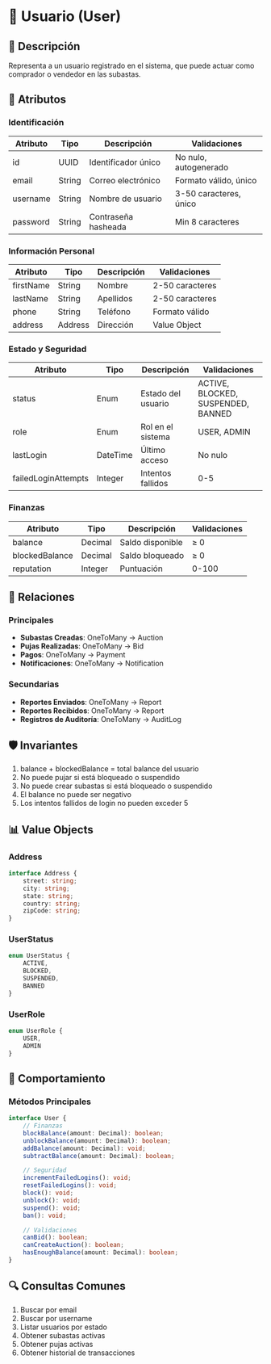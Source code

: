 # 👤 Usuario (User)

## 📝 Descripción
Representa a un usuario registrado en el sistema, que puede actuar como comprador o vendedor en las subastas.

## 🔑 Atributos

### Identificación
| Atributo | Tipo | Descripción | Validaciones |
|----------|------|-------------|--------------|
| id | UUID | Identificador único | No nulo, autogenerado |
| email | String | Correo electrónico | Formato válido, único |
| username | String | Nombre de usuario | 3-50 caracteres, único |
| password | String | Contraseña hasheada | Min 8 caracteres |

### Información Personal
| Atributo | Tipo | Descripción | Validaciones |
|----------|------|-------------|--------------|
| firstName | String | Nombre | 2-50 caracteres |
| lastName | String | Apellidos | 2-50 caracteres |
| phone | String | Teléfono | Formato válido |
| address | Address | Dirección | Value Object |

### Estado y Seguridad
| Atributo | Tipo | Descripción | Validaciones |
|----------|------|-------------|--------------|
| status | Enum | Estado del usuario | ACTIVE, BLOCKED, SUSPENDED, BANNED |
| role | Enum | Rol en el sistema | USER, ADMIN |
| lastLogin | DateTime | Último acceso | No nulo |
| failedLoginAttempts | Integer | Intentos fallidos | 0-5 |

### Finanzas
| Atributo | Tipo | Descripción | Validaciones |
|----------|------|-------------|--------------|
| balance | Decimal | Saldo disponible | ≥ 0 |
| blockedBalance | Decimal | Saldo bloqueado | ≥ 0 |
| reputation | Integer | Puntuación | 0-100 |

## 🔄 Relaciones

### Principales
- **Subastas Creadas**: OneToMany → Auction
- **Pujas Realizadas**: OneToMany → Bid
- **Pagos**: OneToMany → Payment
- **Notificaciones**: OneToMany → Notification

### Secundarias
- **Reportes Enviados**: OneToMany → Report
- **Reportes Recibidos**: OneToMany → Report
- **Registros de Auditoría**: OneToMany → AuditLog

## 🛡️ Invariantes
1. balance + blockedBalance = total balance del usuario
2. No puede pujar si está bloqueado o suspendido
3. No puede crear subastas si está bloqueado o suspendido
4. El balance no puede ser negativo
5. Los intentos fallidos de login no pueden exceder 5

## 📊 Value Objects

### Address
```typescript
interface Address {
    street: string;
    city: string;
    state: string;
    country: string;
    zipCode: string;
}
```

### UserStatus
```typescript
enum UserStatus {
    ACTIVE,
    BLOCKED,
    SUSPENDED,
    BANNED
}
```

### UserRole
```typescript
enum UserRole {
    USER,
    ADMIN
}
```

## 🎯 Comportamiento

### Métodos Principales
```typescript
interface User {
    // Finanzas
    blockBalance(amount: Decimal): boolean;
    unblockBalance(amount: Decimal): boolean;
    addBalance(amount: Decimal): void;
    subtractBalance(amount: Decimal): boolean;

    // Seguridad
    incrementFailedLogins(): void;
    resetFailedLogins(): void;
    block(): void;
    unblock(): void;
    suspend(): void;
    ban(): void;

    // Validaciones
    canBid(): boolean;
    canCreateAuction(): boolean;
    hasEnoughBalance(amount: Decimal): boolean;
}
```

## 🔍 Consultas Comunes
1. Buscar por email
2. Buscar por username
3. Listar usuarios por estado
4. Obtener subastas activas
5. Obtener pujas activas
6. Obtener historial de transacciones
